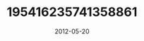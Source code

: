 ---
title: "195416235741358861"
image: "2012-05-20 22.04.12 195416235741358861_46248401"
date: "2012-05-20"
type: "photo"
---